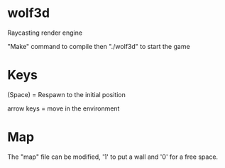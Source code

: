 # wolf3d

Raycasting render engine

"Make" command to compile then "./wolf3d" to start the game

# Keys

(Space) = Respawn to the initial position

arrow keys = move in the environment

# Map

The "map" file can be modified, '1' to put a wall and '0' for a free space.
